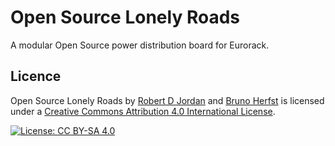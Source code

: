 # Open Source Lonely Roads
A modular Open Source power distribution board for Eurorack.

## Licence
Open Source Lonely Roads by [Robert D Jordan](http://www.catfullofghosts.com/) and [Bruno Herfst](http://brunoherfst.com/) is licensed under a [Creative Commons Attribution 4.0 International License](LICENCE.md).

[![License: CC BY-SA 4.0](https://img.shields.io/badge/License-CC%20BY--SA%204.0-lightgrey.svg)](https://creativecommons.org/licenses/by-sa/4.0/)

